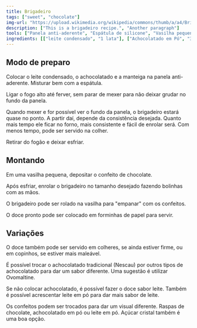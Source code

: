 ```yaml
---
title: Brigadeiro
tags: ["sweet", "chocolate"]
img-url: "https://upload.wikimedia.org/wikipedia/commons/thumb/a/a4/Brigadeiro.jpg/1280px-Brigadeiro.jpg"
description: ["This is a brigadeiro recipe.", "Another paragraph"]
tools: ["Panela anti-aderente", "Espátula de silicone", "Vasilha pequena"]
ingredients: [["leite condensado", "1 lata"], ["Achocolatado em Pó", "3 a 5 colheres"], ["manteiga", "1 colher"], ["Confeito de chocolate", ""]]
---
```


## Modo de preparo

Colocar o leite condensado, o achocolatado e a manteiga na panela anti-aderente. Misturar bem com a espátula.

Ligar o fogo alto até ferver, sem parar de mexer para não deixar grudar no fundo da panela.

Quando mexer e for possível ver o fundo da panela, o brigadeiro estará quase no ponto. A partir daí, depende da consistência desejada. Quanto mais tempo ele ficar no forno, mais consistente e fácil de enrolar será. Com menos tempo, pode ser servido na colher.

Retirar do fogão e deixar esfriar.

## Montando

Em uma vasilha pequena, depositar o confeito de chocolate. 

Após esfriar, enrolar o brigadeiro no tamanho desejado fazendo bolinhas com as mãos. 

O brigadeiro pode ser rolado na vasilha para "empanar" com os confeitos.

O doce pronto pode ser colocado em forminhas de papel para servir.

## Variações

O doce também pode ser servido em colheres, se ainda estiver firme, ou em copinhos, se estiver mais maleável. 

É possível trocar o achocolatado tradicional (Nescau) por outros tipos de achocolatado para dar um sabor diferente. Uma sugestão é utilizar Ovomaltine.

Se não colocar achocolatado, é possível fazer o doce sabor leite. Também é possível acrescentar leite em pó para dar mais sabor de leite.

Os confeitos podem ser trocados para dar um visual diferente. Raspas de chocolate, achocolatado em pó ou leite em pó. Açúcar cristal também é uma boa opção.